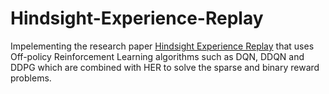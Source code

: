 # Hindsight-Experience-Replay
Impelementing the research paper [Hindsight Experience Replay](https://arxiv.org/pdf/1707.01495.pdf) that uses Off-policy Reinforcement Learning algorithms such as DQN, DDQN and DDPG which are combined with HER to solve the sparse and binary reward problems.
